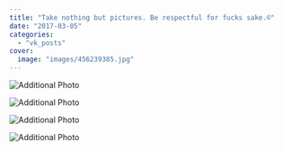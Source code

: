 ```yaml
---
title: "Take nothing but pictures. Be respectful for fucks sake.©"
date: "2017-03-05"
categories: 
  - "vk_posts"
cover:
  image: "images/456239385.jpg"
---
```


![Additional Photo](https://vodpop.ru/wp-content/uploads/2023/07/456239386.jpg)

![Additional Photo](https://vodpop.ru/wp-content/uploads/2023/07/456239387.jpg)

![Additional Photo](https://vodpop.ru/wp-content/uploads/2023/07/456239388.jpg)

![Additional Photo](https://vodpop.ru/wp-content/uploads/2023/07/456239389.jpg)
